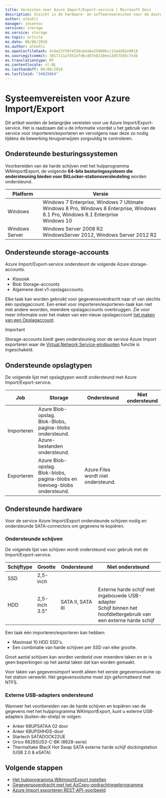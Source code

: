 ```yaml
---
title: Vereisten voor Azure Import/Export-service | Microsoft Docs
description: Inzicht in de hardware- en softwarevereisten voor de Azure Import/Export-service.
author: alkohli
manager: jeconnoc
services: storage
ms.service: storage
ms.topic: article
ms.date: 06/06/2018
ms.author: alkohli
ms.openlocfilehash: 4c6e22f50f4550cb4a6e25960bcc13a4d92e9819
ms.sourcegitcommit: 3017211a7d51efd6cd87e8210ee13d57585c7e3b
ms.translationtype: MT
ms.contentlocale: nl-NL
ms.lasthandoff: 06/06/2018
ms.locfileid: "34825064"
---
```

# <a name="azure-importexport-system-requirements"></a>Systeemvereisten voor Azure Import/Export

Dit artikel worden de belangrijke vereisten voor uw Azure Import/Export-service. Het is raadzaam dat u de informatie voordat u het gebruik van de service voor importeren/exporteren en vervolgens naar deze zo nodig tijdens de bewerking terugverwijzen zorgvuldig te controleren.

## <a name="supported-operating-systems"></a>Ondersteunde besturingssystemen

Voorbereiden van de harde schijven met het hulpprogramma WAImportExport, de volgende **64-bits besturingssysteem die ondersteuning bieden voor BitLocker-stationsversleuteling** worden ondersteund.


|Platform |Versie |
|---------|---------|
|Windows     | Windows 7 Enterprise, Windows 7 Ultimate <br> Windows 8 Pro, Windows 8 Enterprise, Windows 8.1 Pro, Windows 8.1 Enterprise <br> Windows 10        |
|Windows Server     |Windows Server 2008 R2 <br> WindowsServer 2012, Windows Server 2012 R2         |



## <a name="supported-storage-accounts"></a>Ondersteunde storage-accounts

Azure Import/Export-service ondersteunt de volgende Azure storage-accounts.
- Klassiek
- Blob Storage-accounts
- Algemene doel v1-opslagaccounts. 

Elke taak kan worden gebruikt voor gegevensoverdracht naar of van slechts één opslagaccount. Een enkel voor importeren/exporteren-taak kan niet met andere woorden, meerdere opslagaccounts overbruggen. Zie voor meer informatie over het maken van een nieuw opslagaccount [het maken van een Opslagaccount](storage-create-storage-account.md#create-a-storage-account).

> [!IMPORTANT] 
> Storage-accounts biedt geen ondersteuning voor de service Azure Import exporteren waar de [Virtual Network Service-eindpunten](../../virtual-network/virtual-network-service-endpoints-overview.md) functie is ingeschakeld. 

## <a name="supported-storage-types"></a>Ondersteunde opslagtypen

De volgende lijst met opslagtypen wordt ondersteund met Azure Import/Export-service.


|Job  |Storage  |Ondersteund  |Niet ondersteund  |
|---------|---------|---------|---------|
|Importeren     |  Azure Blob-opslag. <br>Blok-Blobs, pagina-blobs ondersteund. <br> Azure-bestanden ondersteund.       |         |
|Exporteren     |   Azure Blob-opslag. <br>Blok-blobs, pagina-blobs en toevoeg-blobs ondersteund.       | Azure Files wordt niet ondersteund.        |


## <a name="supported-hardware"></a>Ondersteunde hardware 

Voor de service Azure Import/Export ondersteunde schijven nodig en ondersteunde SATA-connectors om gegevens te kopiëren.

### <a name="supported-disks"></a>Ondersteunde schijven

De volgende lijst van schijven wordt ondersteund voor gebruik met de Import/Export-service.


|Schijftype  |Grootte  |Ondersteund |Niet ondersteund  |
|---------|---------|---------|---------|
|SSD    |   2,5-inch      |         |         |
|HDD     |  2,5-inch<br>3.5"       |SATA II, SATA III         |Externe harde schijf met ingebouwde USB-adapter <br> Schijf binnen het hoofdlettergebruik van een externe harde schijf         |


Een taak één importeren/exporteren kan hebben:
- Maximaal 10 HDD SSD's.
- Een combinatie van harde schijven per SSD van elke grootte.

Groot aantal schijven kan worden verdeeld over meerdere taken en er is geen beperkingen op het aantal taken dat kan worden gemaakt. 

Voor taken van gegevensimport wordt alleen het eerste gegevensvolume op het station verwerkt. Het gegevensvolume moet zijn geformatteerd met NTFS.

### <a name="supported-external-usb-adaptors"></a>Externe USB-adapters ondersteund

Wanneer het voorbereiden van de harde schijven en kopiëren van de gegevens met het hulpprogramma WAImportExport, kunt u externe USB-adapters (buiten-de-shelp) te volgen: 
- Anker 68UPSATAA 02 door
- Anker 68UPSHHDS-door
- Startech SATADOCK22UE
- Orico 6628SUS3-C-BK (6628-serie)
- Thermaltake BlacX Hot Swap SATA externe harde schijf dockingstation (USB 2.0 & eSATA)


## <a name="next-steps"></a>Volgende stappen

* [Het hulpprogramma WAImportExport instellen](storage-import-export-tool-how-to.md)
* [Gegevensoverdracht met het AzCopy-opdrachtregelprogramma](storage-use-azcopy.md)
* [Azure Import exporteren REST-API-voorbeeld](https://azure.microsoft.com/documentation/samples/storage-dotnet-import-export-job-management/)

